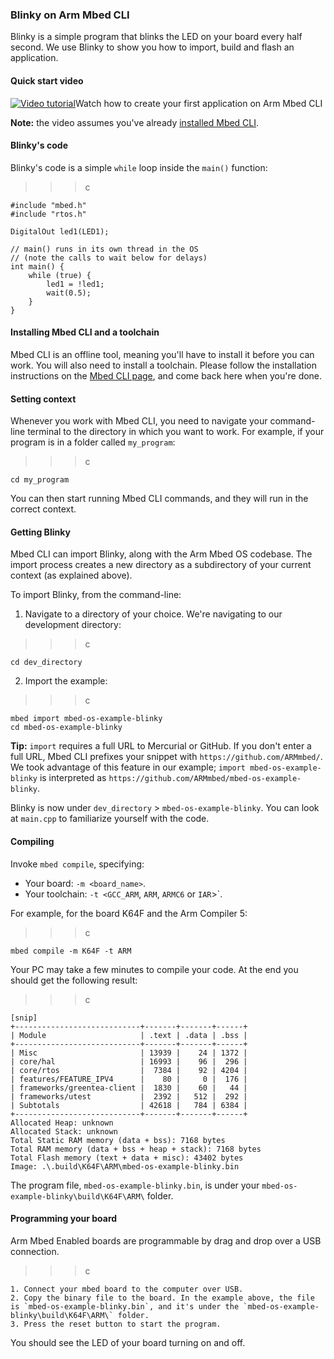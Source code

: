 ### Blinky on Arm Mbed CLI

Blinky is a simple program that blinks the LED on your board every half second. We use Blinky to show you how to import, build and flash an application.

#### Quick start video

<span class="images">[![Video tutorial](http://img.youtube.com/vi/PI1Kq9RSN_Y/0.jpg)](https://www.youtube.com/watch?v=PI1Kq9RSN_Y)<span>Watch how to create your first application on Arm Mbed CLI</span></span>

<span class="notes">**Note:** the video assumes you've already [installed Mbed CLI](#installing-mbed-cli-and-a-toolchain).

#### Blinky's code

Blinky's code is a simple `while` loop inside the `main()` function:

>>> c
```
#include "mbed.h"
#include "rtos.h"

DigitalOut led1(LED1);

// main() runs in its own thread in the OS
// (note the calls to wait below for delays)
int main() {
    while (true) {
        led1 = !led1;
        wait(0.5);
    }
}
```
>>>

#### Installing Mbed CLI and a toolchain

Mbed CLI is an offline tool, meaning you'll have to install it before you can work. You will also need to install a toolchain. Please follow the installation instructions on the [Mbed CLI page](https://os.mbed.com/docs/v5.4/tools/offline.html#mbed-cli), and come back here when you're done.

#### Setting context

Whenever you work with Mbed CLI, you need to navigate your command-line terminal to the directory in which you want to work. For example, if your program is in a folder called `my_program`:

>>> c
```
cd my_program
```
>>>

You can then start running Mbed CLI commands, and they will run in the correct context.

#### Getting Blinky

Mbed CLI can import Blinky, along with the Arm Mbed OS codebase. The import process creates a new directory as a subdirectory of your current context (as explained above).

To import Blinky, from the command-line:

1. Navigate to a directory of your choice. We're navigating to our development directory:

  >>> c
  ```
  cd dev_directory
  ```
  >>>

2. Import the example:

  >>> c
  ```
  mbed import mbed-os-example-blinky
  cd mbed-os-example-blinky
  ```
  >>>

<span class="tips">**Tip:** `import` requires a full URL to Mercurial or GitHub. If you don't enter a full URL, Mbed CLI prefixes your snippet with `https://github.com/ARMmbed/`. We took advantage of this feature in our example; `import mbed-os-example-blinky` is interpreted as `https://github.com/ARMmbed/mbed-os-example-blinky`.</span>

Blinky is now under `dev_directory` > `mbed-os-example-blinky`. You can look at `main.cpp` to familiarize yourself with the code.

#### Compiling

Invoke `mbed compile`, specifying:

* Your board: `-m <board_name>`.
* Your toolchain: `-t <GCC_ARM`, `ARM`, `ARMC6` or `IAR`>`.

For example, for the board K64F and the Arm Compiler 5:

>>> c
```
mbed compile -m K64F -t ARM
```
>>>

Your PC may take a few minutes to compile your code. At the end you should get the following result:

>>> c
```
[snip]
+----------------------------+-------+-------+------+
| Module                     | .text | .data | .bss |
+----------------------------+-------+-------+------+
| Misc                       | 13939 |    24 | 1372 |
| core/hal                   | 16993 |    96 |  296 |
| core/rtos                  |  7384 |    92 | 4204 |
| features/FEATURE_IPV4      |    80 |     0 |  176 |
| frameworks/greentea-client |  1830 |    60 |   44 |
| frameworks/utest           |  2392 |   512 |  292 |
| Subtotals                  | 42618 |   784 | 6384 |
+----------------------------+-------+-------+------+
Allocated Heap: unknown
Allocated Stack: unknown
Total Static RAM memory (data + bss): 7168 bytes
Total RAM memory (data + bss + heap + stack): 7168 bytes
Total Flash memory (text + data + misc): 43402 bytes
Image: .\.build\K64F\ARM\mbed-os-example-blinky.bin             
```
>>>

The program file, `mbed-os-example-blinky.bin`, is under your `mbed-os-example-blinky\build\K64F\ARM\` folder.

#### Programming your board

Arm Mbed Enabled boards are programmable by drag and drop over a USB connection.

>>> c
```
1. Connect your mbed board to the computer over USB.
2. Copy the binary file to the board. In the example above, the file is `mbed-os-example-blinky.bin`, and it's under the `mbed-os-example-blinky\build\K64F\ARM\` folder.
3. Press the reset button to start the program.
```
>>>

You should see the LED of your board turning on and off.
